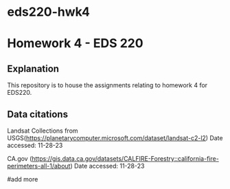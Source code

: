 # eds220-hwk4

# Homework 4 - EDS 220

## Explanation
This repository is to house the assignments relating to homework 4 for EDS220. 

## Data citations
Landsat Collections from USGS(https://planetarycomputer.microsoft.com/dataset/landsat-c2-l2) 
Date accessed: 11-28-23

CA.gov (https://gis.data.ca.gov/datasets/CALFIRE-Forestry::california-fire-perimeters-all-1/about)
Date accessed: 11-28-23

#add more